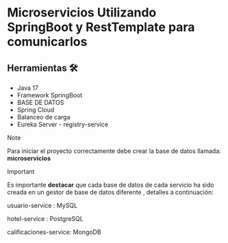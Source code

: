 # Microservicios Utilizando SpringBoot y RestTemplate para comunicarlos

## Herramientas 🛠️

* Java 17
* Framework SpringBoot
* BASE DE DATOS
* Spring Cloud
* Balanceo de carga
* Eureka Server - registry-service

>[!NOTE]
>Para iniciar el proyecto correctamente debe crear la base de datos llamada: **microservicios**



>[!IMPORTANT]
>Es importante **destacar** que cada base de datos de cada servicio ha sido creada en un gestor de base de datos diferente , detalles a continuación:
>
>usuario-service : MySQL
>
>hotel-service : PostgreSQL
>
>calificaciones-service: MongoDB
